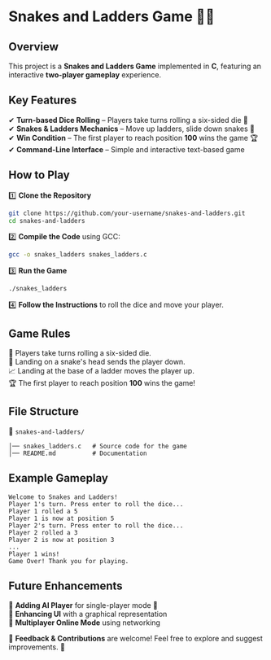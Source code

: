 # Snakes and Ladders Game 🎲🐍

## Overview
This project is a **Snakes and Ladders Game** implemented in **C**, featuring an interactive **two-player gameplay** experience.

## Key Features
✔ **Turn-based Dice Rolling** – Players take turns rolling a six-sided die 🎲  
✔ **Snakes & Ladders Mechanics** – Move up ladders, slide down snakes 🐍  
✔ **Win Condition** – The first player to reach position **100** wins the game 🏆  
✔ **Command-Line Interface** – Simple and interactive text-based game  

## How to Play
1️⃣ **Clone the Repository**
   ```sh
   git clone https://github.com/your-username/snakes-and-ladders.git
   cd snakes-and-ladders
   ```
2️⃣ **Compile the Code** using GCC:
   ```sh
   gcc -o snakes_ladders snakes_ladders.c
   ```
3️⃣ **Run the Game**
   ```sh
   ./snakes_ladders
   ```
4️⃣ **Follow the Instructions** to roll the dice and move your player.

## Game Rules
🎲 Players take turns rolling a six-sided die.  
🐍 Landing on a snake's head sends the player down.  
📈 Landing at the base of a ladder moves the player up.  
🏆 The first player to reach position **100** wins the game!

## File Structure
📂 `snakes-and-ladders/`
```
│── snakes_ladders.c   # Source code for the game
│── README.md          # Documentation
```

## Example Gameplay
```
Welcome to Snakes and Ladders!
Player 1's turn. Press enter to roll the dice...
Player 1 rolled a 5
Player 1 is now at position 5
Player 2's turn. Press enter to roll the dice...
Player 2 rolled a 3
Player 2 is now at position 3
...
Player 1 wins!
Game Over! Thank you for playing.
```

## Future Enhancements
🔹 **Adding AI Player** for single-player mode 🤖  
🔹 **Enhancing UI** with a graphical representation  
🔹 **Multiplayer Online Mode** using networking  

📢 **Feedback & Contributions** are welcome! Feel free to explore and suggest improvements. 🚀

